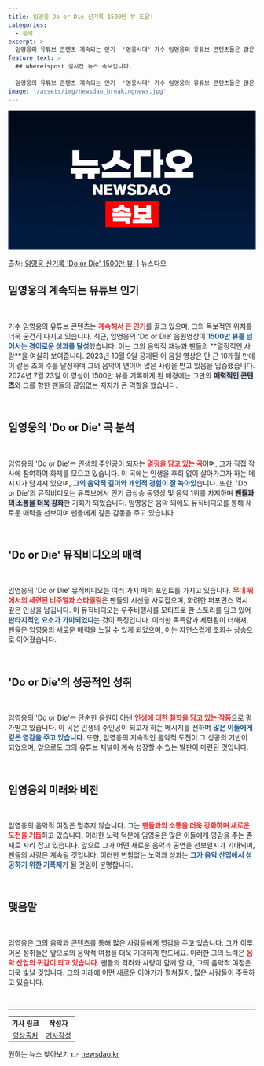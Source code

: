 ```yaml
---
title: 임영웅 Do or Die 신기록 1500만 뷰 도달!
categories:
  - 음악
excerpt: >
  임영웅의 유튜브 콘텐츠 계속되는 인기  '영웅시대' 가수 임영웅의 유튜브 콘텐츠들은 많은 사랑을 받고 있으며…
feature_text: >
  ## whereispost 실시간 뉴스 속보입니다.

  임영웅의 유튜브 콘텐츠 계속되는 인기  '영웅시대' 가수 임영웅의 유튜브 콘텐츠들은 많은 사랑을 받고 있으며…
image: '/assets/img/newsdao_breakingnews.jpg'
---
```


![뉴스다오 속보](/assets/img/newsdao_breakingnews.jpg)

<p>출처: <a href="https://newsdao.kr/5014" rel="dofollow">임영웅 신기록 'Do or Die' 1500만 뷰!</a> | 뉴스다오</p>

<h2 data-ke-size="size26">임영웅의 계속되는 유튜브 인기</h2>

<p data-ke-size="size16">&nbsp;</p>
가수 임영웅의 유튜브 콘텐츠는 <b><span style="color: #ee2323;">계속해서 큰 인기</span></b>를 끌고 있으며, 그의 독보적인 위치를 더욱 굳건히 다지고 있습니다. 최근, 임영웅의 'Do or Die' 음원영상이 <b><span style="color: #1a5490;">1500만 뷰를 넘어서는 경이로운 성과를 달성</span></b>했습니다. 이는 그의 음악적 재능과 팬들의 **열정적인 사랑**을 여실히 보여줍니다. 2023년 10월 9일 공개된 이 음원 영상은 단 근 10개월 만에 이 같은 조회 수를 달성하며 그의 음악이 연이어 많은 사랑을 받고 있음을 입증했습니다. 2024년 7월 23일 이 영상이 1500만 뷰를 기록하게 된 배경에는 그만의 <b><span style="background-color: #21538527;">매력적인 콘텐츠</span></b>와 그를 향한 팬들의 끊임없는 지지가 큰 역할을 했습니다.

<p data-ke-size="size16">&nbsp;</p>
<h2 data-ke-size="size26">임영웅의 'Do or Die' 곡 분석</h2>

<p data-ke-size="size16">&nbsp;</p>
임영웅의 'Do or Die'는 인생의 주인공이 되자는 <b><span style="color: #ee2323;">열정을 담고 있는 곡</span></b>이며, 그가 직접 작사에 참여하여 화제를 모으고 있습니다. 이 곡에는 인생을 후회 없이 살아가고자 하는 메시지가 담겨져 있으며, <b><span style="color: #1a5490;">그의 음악적 깊이와 개인적 경험이 잘 녹아있</span></b>습니다. 또한, 'Do or Die'의 뮤직비디오는 유튜브에서 인기 급상승 동영상 및 음악 1위를 차지하며 <b><span style="background-color: #21538527;">팬들과의 소통을 더욱 강화</span></b>한 기회가 되었습니다. 임영웅은 음악 외에도 뮤직비디오를 통해 새로운 매력을 선보이며 팬들에게 깊은 감동을 주고 있습니다.

<p data-ke-size="size16">&nbsp;</p>
<h2 data-ke-size="size26">'Do or Die' 뮤직비디오의 매력</h2>

<p data-ke-size="size16">&nbsp;</p>
임영웅의 'Do or Die' 뮤직비디오는 여러 가지 매력 포인트를 가지고 있습니다. <b><span style="color: #ee2323;">무대 위에서의 세련된 비주얼과 스타일링</span></b>은 팬들의 시선을 사로잡으며, 화려한 퍼포먼스 역시 깊은 인상을 남깁니다. 이 뮤직비디오는 우주비행사를 모티프로 한 스토리를 담고 있어 <b><span style="color: #1a5490;">판타지적인 요소가 가미되었다</span></b>는 것이 특징입니다. 이러한 독특함과 세련됨이 더해져, 팬들은 임영웅의 새로운 매력을 느낄 수 있게 되었으며, 이는 자연스럽게 조회수 상승으로 이어졌습니다.

<p data-ke-size="size16">&nbsp;</p>
<h2 data-ke-size="size26">'Do or Die'의 성공적인 성취</h2>

<p data-ke-size="size16">&nbsp;</p>
임영웅의 'Do or Die'는 단순한 음원이 아닌 <b><span style="color: #ee2323;">인생에 대한 철학을 담고 있는 작품</span></b>으로 평가받고 있습니다. 이 곡은 인생의 주인공이 되고자 하는 메시지를 전하며 <b><span style="color: #1a5490;">많은 이들에게 깊은 영감을 주고 있습니다</span></b>. 또한, 임영웅의 지속적인 음악적 도전이 그 성공의 기반이 되었으며, 앞으로도 그의 유튜브 채널이 계속 성장할 수 있는 발판이 마련된 것입니다.

<p data-ke-size="size16">&nbsp;</p>
<h2 data-ke-size="size26">임영웅의 미래와 비전</h2>

<p data-ke-size="size16">&nbsp;</p>
임영웅의 음악적 여정은 멈추지 않습니다. 그는 <b><span style="color: #ee2323;">팬들과의 소통을 더욱 강화하며 새로운 도전을 거듭</span></b>하고 있습니다. 이러한 노력 덕분에 임영웅은 많은 이들에게 영감을 주는 존재로 자리 잡고 있습니다. 앞으로 그가 어떤 새로운 음악과 공연을 선보일지가 기대되며, 팬들의 사랑은 계속될 것입니다. 이러한 변함없는 노력과 성과는 <b><span style="color: #1a5490;">그가 음악 산업에서 성공하기 위한 기폭제</span></b>가 될 것임이 분명합니다.

<p data-ke-size="size16">&nbsp;</p>
<h2 data-ke-size="size26">맺음말</h2>

<p data-ke-size="size16">&nbsp;</p>
임영웅은 그의 음악과 콘텐츠를 통해 많은 사람들에게 영감을 주고 있습니다. 그가 이루어온 성취들은 앞으로의 음악적 여정을 더욱 기대하게 만드네요. 이러한 그의 노력은 <b><span style="color: #ee2323;">음악 산업의 귀감이 되고 있습니다</span></b>. 팬들의 격려와 사랑이 함께 할 때, 그의 음악적 여정은 더욱 빛날 것입니다. 그의 미래에 어떤 새로운 이야기가 펼쳐질지, 많은 사람들이 주목하고 있습니다. 

<p data-ke-size="size16">&nbsp;</p>
<hr />
<table style="width:100%">
  <tr>
    <td style="text-align: center; height: 17px;"><b>기사 링크</b></td>
    <td style="text-align: center; height: 17px;"><b>작성자</b></td>
  </tr>
  <tr>
    <td style="text-align: center; height: 17px;"><a href="https://youtu.be/9yyFKPR7ZZM">영상출처</a></td>
    <td style="text-align: center; height: 17px;"><a href="https://newsdao.kr/5014">기사작성</a></td>
  </tr>
</table> 

원하는 뉴스 찾아보기 👉 <a href="https://newsdao.kr" rel="dofollow">newsdao.kr</a>



